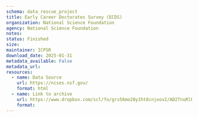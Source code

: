 ```yaml
---
schema: data_rescue_project 
title: Early Career Doctorates Survey (ECDS)
organization: National Science Foundation
agency: National Science Foundation
notes: 
status: Finished
size: 
maintainer: ICPSR
download_date: 2025-01-31
metadata_available: False
metadata_url: 
resources:
  - name: Data Source
    url: https://ncses.nsf.gov/
    format: html
  - name: Link to archive
    url: https://www.dropbox.com/scl/fo/grs56mo28y1ht8cnjoov2/AD2TnuRlPT_fhWcu9CVvxmo?rlkey=ova7mc6je2s8r07n4q0t6kfy5&dl=0
    format: 
---
```

